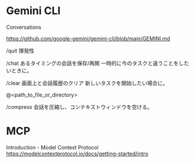 # Gemini CLI

Conversations

https://github.com/google-gemini/gemini-cli/blob/main/GEMINI.md

/quit 揮発性

/chat
あるタイミングの会話を保存/再開 一時的に今のタスクと違うことをしたいときに。

/clear
画面上と会話履歴のクリア
新しいタスクを開始したい場合に。

@<path_to_file_or_directory>

/compress
会話を圧縮し、コンテキストウィンドウを空ける。



# MCP

Introduction - Model Context Protocol
https://modelcontextprotocol.io/docs/getting-started/intro
